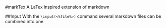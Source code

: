#markTex
A LaTex inspired extension of markdown 

##Input
With the ```\input(<%file%>)``` command several markdown files can be combined into one.